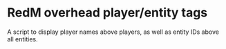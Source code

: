 # RedM overhead player/entity tags

A script to display player names above players, as well as entity IDs above all entities.
